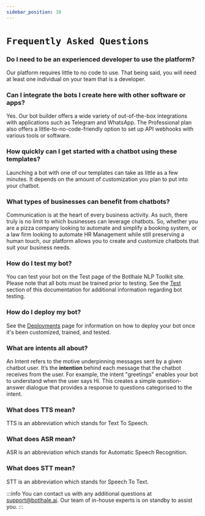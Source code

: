 ```yaml
---
sidebar_position: 10
---
```


# `Frequently Asked Questions`

### Do I need to be an experienced developer to use the platform? 

Our platform requires little to no code to use. That being said, you will need at least one individual on your team that is a developer.

### Can I integrate the bots I create here with other software or apps?

Yes. Our bot builder offers a wide variety of out-of-the-box integrations with applications such as Telegram and WhatsApp. The Professional plan also offers a little-to-no-code-friendly option to set up API webhooks with various tools or software.

### How quickly can I get started with a chatbot using these templates?

Launching a bot with one of our templates can take as little as a few minutes. It depends on the amount of customization you plan to put into your chatbot.

### What types of businesses can benefit from chatbots?

Communication is at the heart of every business activity. As such, there truly is no limit to which businesses can leverage chatbots. So, whether you are a pizza company looking to automate and simplify a booking system, or a law firm looking to automate HR Management while still preserving a human touch, our platform allows you to create and customize chatbots that suit your business needs.

### How do I test my bot?

You can test your bot on the Test page of the Botlhale NLP Toolkit site. Please note that all bots must be trained prior to testing. See the [Test](https://docs.botlhale.xyz/docs/Platform/bot-builder/Testing) section of this documentation for additional information regarding bot testing. 

### How do I deploy my bot?

See the [Deployments](https://docs.botlhale.xyz/docs/Platform/live-bots/Deployments) page for information on how to deploy your bot once it's been customized, trained, and tested.

### What are intents all about?

An Intent refers to the motive underpinning messages sent by a given chatbot user. It’s the **intention** behind each message that the chatbot receives from the user. For example, the intent "greetings" enables your bot to understand when the user says Hi. This creates a simple question-answer dialogue that provides a response to questions categorised to the intent.

### What does TTS mean?

TTS is an abbreviation which stands for Text To Speech.

### What does ASR mean?

ASR is an abbreviation which stands for Automatic Speech Recognition.

### What does STT mean?

STT is an abbreviation which stands for Speech To Text.

:::info
You can contact us with any additional questions at support@botlhale.ai. Our team of in-house experts is on standby to assist you.
:::
